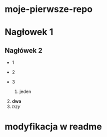 # moje-pierwsze-repo

# Nagłowek 1
## Nagłówek 2

- 1
- 2
- 3

  1. jeden
 2. **dwa**
3. *trzy*

# modyfikacja w readme
